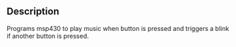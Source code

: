 ## Description
Programs msp430 to play music when button is pressed and triggers a blink if
another button is pressed.
